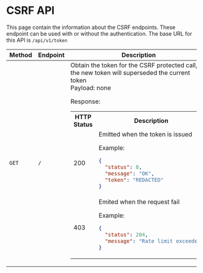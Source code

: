 # CSRF API

This page contain the information about the CSRF endpoints. These endpoint can be used with or without the authentication. The base URL for this API is `/api/v1/token`

<table>
<tr><th>Method</th><th>Endpoint</th><th>Description</th></tr>
<tbody>
<tr>
<td>

`GET`

</td><td>

`/`</td><td>Obtain the token for the CSRF protected call, the new token will superseded the current token  
Payload: none

Response:

<table>
<tr><th>HTTP Status</th><th>Description</th></tr>
<tr><td>200</td><td>
Emitted when the token is issued

Example:

```json
{
  "status": 0,
  "message": "OK",
  "token": "REDACTED"
}
```

</td>
</tr>
<tr>
<td>403</td>
<td>Emited when the request fail

Example:

```json
{
  "status": 204,
  "message": "Rate limit exceeded"
}
```

</td>
</tr>
</table>
</td>
</tr>
</tbody>
</table>
